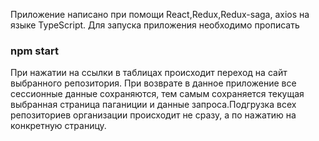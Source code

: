 Приложение написано при помощи React,Redux,Redux-saga, axios на языке TypeScript. Для запуска приложения необходимо прописать 
### npm start
При нажатии на ссылки в таблицах происходит переход на сайт выбранного репозитория. При возврате в данное приложение все сессионные данные сохраняются, тем самым сохраняется текущая выбранная страница паганиции и данные запроса.Подгрузка всех репозиториев организации происходит не сразу, а по нажатию на конкретную страницу.
